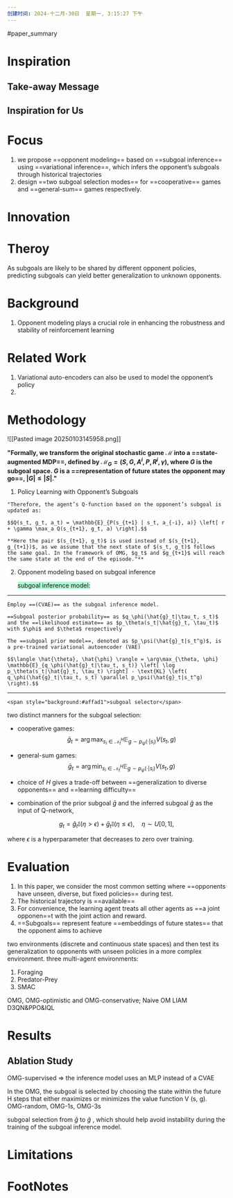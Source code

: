 ```yaml
---
创建时间: 2024-十二月-30日  星期一, 3:15:27 下午
---
```

#paper_summary 

# Inspiration


## Take-away Message




## Inspiration for Us





# Focus
1. we propose ==opponent modeling== based on ==subgoal inference== using ==variational inference==, which infers the opponent’s subgoals through historical trajectories
2. design ==two  subgoal selection modes== for ==cooperative== games and ==general-sum== games respectively.


# Innovation



# Theroy
As subgoals are likely to be shared by different opponent policies, predicting subgoals can yield better generalization to unknown opponents.



# Background
1. Opponent modeling plays a crucial role in enhancing the robustness and stability of reinforcement learning


# Related Work
1. Variational auto-encoders can also be used to model the opponent’s policy
2. 



# Methodology
![[Pasted image 20250103145958.png]]



**"Formally, we transform the original stochastic game $\mathcal{M}$ into a ==state-augmented MDP==, defined by $\mathcal{M}_G = (S, G, A^i, P, R^i, \gamma)$, where $G$ is the subgoal space. $G$ is a ==representation of future states the opponent may go==, $|G| \leq |S|.$"**

1. Policy Learning with Opponent’s Subgoals

 ````ad-note
"Therefore, the agent’s Q-function based on the opponent’s subgoal is updated as:

$$Q(s_t, g_t, a_t) = \mathbb{E}_{P(s_{t+1} | s_t, a_{-i}, a)} \left[ r + \gamma \max_a Q(s_{t+1}, g_t, a) \right].$$

**Here the pair $(s_{t+1}, g_t)$ is used instead of $(s_{t+1}, g_{t+1})$, as we assume that the next state of $(s_t, g_t)$ follows the same goal. In the framework of OMG, $g_t$ and $g_{t+1}$ will reach the same state at the end of the episode."**

````
 
2. Opponent modeling based on subgoal inference
   
	<span style="background:#affad1">subgoal inference model:</span>
--- 
```ad-note
Employ ==(CVAE)== as the subgoal inference model. 

==Subgoal posterior probability== as $q_\phi(\hat{g}_t|\tau_t, s_t)$ and the ==likelihood estimate== as $p_\theta(s_t|\hat{g}_t, \tau_t)$ with $\phi$ and $\theta$ respectively
	
The ==subgoal prior model==, denoted as $p_\psi(\hat{g}_t|s_t^g)$, is a pre-trained variational autoencoder (VAE)
	
$$\langle \hat{\theta}, \hat{\phi} \rangle = \arg\max_{\theta, \phi} \mathbb{E}_{q_\phi(\hat{g}_t|\tau_t, s_t)} \left[ \log p_\theta(s_t|\hat{g}_t, \tau_t) \right] - \text{KL} \left( q_\phi(\hat{g}_t|\tau_t, s_t) \parallel p_\psi(\hat{g}_t|s_t^g) \right).$$

```
---
	<span style="background:#affad1">subgoal selector</span>
	
two distinct manners for the subgoal selection:

- cooperative games:
$$\bar{g}_t = \arg \max_{s_i \in \mathcal{N}_t^H} \mathbb{E}_{g \sim p_\psi(\cdot | s_i)} V(s_t, g)$$
- general-sum games:
$$\bar{g}_t = \arg \min_{s_i \in \mathcal{N}_t^H} \mathbb{E}_{g \sim p_\psi(\cdot | s_i)} V(s_t, g)$$

 - choice of $H$ gives a trade-off between ==generalization to diverse opponents== and  ==learning difficulty==
	   
 - combination of the prior subgoal $\bar{g}$ and the inferred subgoal $\hat{g}$ as the input of Q-network,

$$g_t = \hat{g}_t \mathbb{I}(\eta > \epsilon) + \bar{g}_t \mathbb{I}(\eta \leq \epsilon), \quad \eta \sim U[0,1],$$

where $\epsilon$ is a hyperparameter that decreases to zero over training. 

# Evaluation
1. In this paper, we consider the most common setting where ==opponents have unseen, diverse, but fixed policies== during test.
2. The historical trajectory is ==available==
3. For convenience, the learning agent treats all other agents as ==a joint opponen==t with the joint action and reward.
4. ==Subgoals== represent feature ==embeddings of future states== that the opponent aims to achieve


two environments (discrete and continuous  state spaces) and then test its generalization to opponents with unseen policies in a more complex  environment.
	three multi-agent environments:
1. Foraging
2. Predator-Prey
3. SMAC

OMG, OMG-optimistic and OMG-conservative;
Naive OM
LIAM
D3QN&PPO&IQL


# Results

## Ablation Study
OMG-supervised $\Longrightarrow$ the inference model uses an MLP instead of a CVAE

In the OMG, the subgoal is selected by choosing the state within the future H steps that either maximizes or minimizes the value function V (s, g). OMG-random, OMG-1s, OMG-3s

subgoal selection from  $\bar{g}$ to $\hat{g}$  , which should help avoid instability during the training of the subgoal inference model.




# Limitations


# FootNotes
